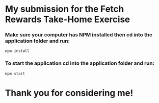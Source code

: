 # My submission for the Fetch Rewards Take-Home Exercise

### Make sure your computer has NPM installed then cd into the application folder and run:

```
npm install
```

### To start the application cd into the application folder and run:

```
npm start
```

# Thank you for considering me!
